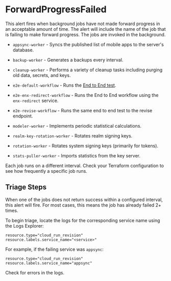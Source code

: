 # ForwardProgressFailed

This alert fires when background jobs have not made forward progress in an acceptable amount of time. The alert will include the name of the job that is failing to make forward progress. The jobs are invoked in the background.

- `appsync-worker` - Syncs the published list of mobile apps to the server's database.

- `backup-worker` - Generates a backups every interval.

- `cleanup-worker` - Performs a variety of cleanup tasks including purging old data, secrets, and keys.

- `e2e-default-workflow` - Runs the [End to End test](../../../../cmd/e2e-runner/main.go).

- `e2e-enx-redirect-workflow` - Runs the End to End workflow using the `enx-redirect` service.

- `e2e-revise-workflow` - Runs the same end to end test to the revise endpoint.

- `modeler-worker` - Implements periodic statistical calculations.

- `realm-key-rotation-worker` - Rotates realm signing keys.

- `rotation-worker` - Rotates system signing keys (primarily for tokens).

- `stats-puller-worker` - Imports statistics from the key server.

Each job runs on a different interval. Check your Terraform configuration to see how frequently a specific job runs.

## Triage Steps

When one of the jobs does not return success within a configured interval, this alert will fire. For most cases, this means the job has already failed 2+ times.

To begin triage, locate the logs for the corresponding service name using the Logs Explorer:

```text
resource.type="cloud_run_revision"
resource.labels.service_name="<service>"
```

For example, if the failing service was `appsync`:

```text
resource.type="cloud_run_revision"
resource.labels.service_name="appsync"
```

Check for errors in the logs.
